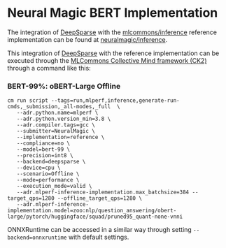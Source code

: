 # Neural Magic BERT Implementation

The integration of [DeepSparse](https://github.com/neuralmagic/deepsparse) with the [mlcommons/inference](https://github.com/mlcommons/inference) reference implementation can be found at [neuralmagic/inference](https://github.com/neuralmagic/inference/tree/deepsparse/language/bert).

This integration of [DeepSparse](https://github.com/neuralmagic/deepsparse) with the reference implementation can be executed through the [MLCommons Collective Mind framework (CK2)](https://github.com/mlcommons/ck) through a command like this:

### BERT-99%: oBERT-Large Offline
```
cm run script --tags=run,mlperf,inference,generate-run-cmds,_submission,_all-modes,_full  \
   --adr.python.name=mlperf \
   --adr.python.version_min=3.8 \
   --adr.compiler.tags=gcc \
   --submitter=NeuralMagic \
   --implementation=reference \
   --compliance=no \
   --model=bert-99 \
   --precision=int8 \
   --backend=deepsparse \
   --device=cpu \
   --scenario=Offline \
   --mode=performance \
   --execution_mode=valid \
   --adr.mlperf-inference-implementation.max_batchsize=384 --target_qps=1280 --offline_target_qps=1280 \
   --adr.mlperf-inference-implementation.model=zoo:nlp/question_answering/obert-large/pytorch/huggingface/squad/pruned95_quant-none-vnni
```

ONNXRuntime can be accessed in a similar way through setting `--backend=onnxruntime` with default settings.